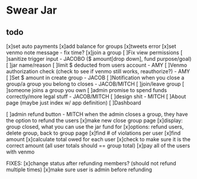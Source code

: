 # Swear Jar

## todo

[x]set auto payments
[x]add balance for groups
[x]tweets error
[x]set venmo note message - fix time?
[x]join a group
[ ]Fix view permissions
[ ]sanitize trigger input - JACOBO ($ amount[drop down], fund purpose/goal)
  [ ]jar name/reason
[ ]limit $ deducted from users account - AMY
[ ]Venmo authorization check (check to see if venmo still works, reauthorize?) - AMY
[ ]Set $ amount in create group - JACOB
[ ]Notification when you close a group/a group you belong to closes - JACOB/MITCH
    [ ]join/leave group
    [ ]someone joins a group you own
[ ]admin promise to spend funds correctly/more legal stuff - JACOB/MITCH
[ ]design shit - MITCH
[ ]About page (maybe just index w/ app definition)
[ ]Dashboard

[ ]admin refund button - MITCH when the admin closes a group, they have the option to refund the users
  [x]make new close group page
    [x]display: group closed, what you can use the jar fund for
    [x]options: refund users, delete group, back to group page
  [x]find # of violations per user
  [x]find amount
  [x]calculate total owed for each user
  [x]check to make sure it is the correct amount (all user totals should == group total)
  [x]pay all of the users with venmo

  FIXES:
  [x]change status after refunding members? (should not refund multiple times)
  [x]make sure user is admin before refunding
